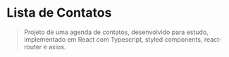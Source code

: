 # Lista de Contatos

> Projeto de uma agenda de contatos, desenvolvido para estudo, implementado em React com Typescript, styled components, react-router e axios.
